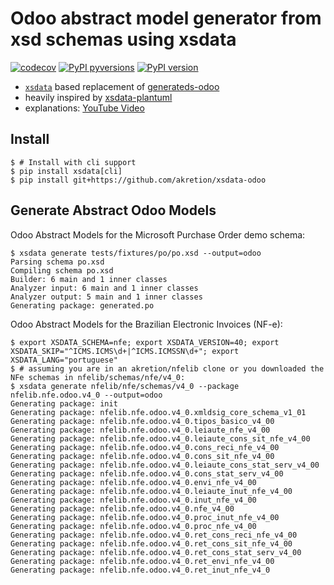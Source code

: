 # Odoo abstract model generator from xsd schemas using xsdata

[![codecov](https://codecov.io/gh/akretion/xsdata-odoo/branch/master/graph/badge.svg)](https://codecov.io/gh/akretion/xsdata-odoo)
[![PyPI pyversions](https://img.shields.io/pypi/pyversions/xsdata-odoo.svg)](https://pypi.org/pypi/xsdata-odoo/)
[![PyPI version](https://img.shields.io/pypi/v/xsdata-odoo.svg)](https://pypi.org/pypi/xsdata-odoo/)

- [`xsdata`](https://xsdata.readthedocs.io/) based replacement of
  [generateds-odoo](https://github.com/akretion/generateds-odoo)
- heavily inspired by [xsdata-plantuml](https://github.com/tefra/xsdata-plantuml)
- explanations: [YouTube Video](https://www.youtube.com/watch?v=6gFOe7Wh8uA)

## Install

```console
$ # Install with cli support
$ pip install xsdata[cli]
$ pip install git+https://github.com/akretion/xsdata-odoo
```

## Generate Abstract Odoo Models

Odoo Abstract Models for the Microsoft Purchase Order demo schema:

```console
$ xsdata generate tests/fixtures/po/po.xsd --output=odoo
Parsing schema po.xsd
Compiling schema po.xsd
Builder: 6 main and 1 inner classes
Analyzer input: 6 main and 1 inner classes
Analyzer output: 5 main and 1 inner classes
Generating package: generated.po
```

Odoo Abstract Models for the Brazilian Electronic Invoices (NF-e):

```console
$ export XSDATA_SCHEMA=nfe; export XSDATA_VERSION=40; export XSDATA_SKIP="^ICMS.ICMS\d+|^ICMS.ICMSSN\d+"; export XSDATA_LANG="portuguese"
$ # assuming you are in an akretion/nfelib clone or you downloaded the NFe schemas in nfelib/schemas/nfe/v4_0:
$ xsdata generate nfelib/nfe/schemas/v4_0 --package nfelib.nfe.odoo.v4_0 --output=odoo
Generating package: init
Generating package: nfelib.nfe.odoo.v4_0.xmldsig_core_schema_v1_01
Generating package: nfelib.nfe.odoo.v4_0.tipos_basico_v4_00
Generating package: nfelib.nfe.odoo.v4_0.leiaute_nfe_v4_00
Generating package: nfelib.nfe.odoo.v4_0.leiaute_cons_sit_nfe_v4_00
Generating package: nfelib.nfe.odoo.v4_0.cons_reci_nfe_v4_00
Generating package: nfelib.nfe.odoo.v4_0.cons_sit_nfe_v4_00
Generating package: nfelib.nfe.odoo.v4_0.leiaute_cons_stat_serv_v4_00
Generating package: nfelib.nfe.odoo.v4_0.cons_stat_serv_v4_00
Generating package: nfelib.nfe.odoo.v4_0.envi_nfe_v4_00
Generating package: nfelib.nfe.odoo.v4_0.leiaute_inut_nfe_v4_00
Generating package: nfelib.nfe.odoo.v4_0.inut_nfe_v4_00
Generating package: nfelib.nfe.odoo.v4_0.nfe_v4_00
Generating package: nfelib.nfe.odoo.v4_0.proc_inut_nfe_v4_00
Generating package: nfelib.nfe.odoo.v4_0.proc_nfe_v4_00
Generating package: nfelib.nfe.odoo.v4_0.ret_cons_reci_nfe_v4_00
Generating package: nfelib.nfe.odoo.v4_0.ret_cons_sit_nfe_v4_00
Generating package: nfelib.nfe.odoo.v4_0.ret_cons_stat_serv_v4_00
Generating package: nfelib.nfe.odoo.v4_0.ret_envi_nfe_v4_00
Generating package: nfelib.nfe.odoo.v4_0.ret_inut_nfe_v4_0
```
